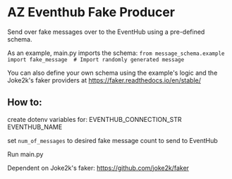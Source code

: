 # AZ Eventhub Fake Producer
Send over fake messages over to the EventHub using a pre-defined schema.

As an example, main.py imports the schema:
`from message_schema.example import fake_message  # Import randomly generated message`

You can also define your own schema using the example's logic and the Joke2k's faker providers at https://faker.readthedocs.io/en/stable/

## How to:
create dotenv variables for:
EVENTHUB_CONNECTION_STR
EVENTHUB_NAME

set `num_of_messages` to desired fake message count to send to EventHub

Run main.py


Dependent on Joke2k's faker: https://github.com/joke2k/faker